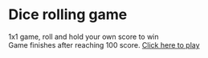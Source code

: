 # Dice rolling game
1x1 game, roll and hold your own score to win <br>
Game finishes after reaching 100 score.
[Click here to play](https://chopstxx.github.io/dice-rolling/)
